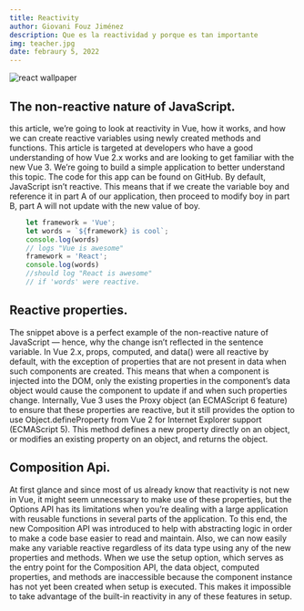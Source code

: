 ```yaml
---
title: Reactivity
author: Giovani Fouz Jiménez
description: Que es la reactividad y porque es tan importante
img: teacher.jpg
date: febraury 5, 2022
---
```


![react wallpaper](/images/teacher.jpg)

## The non-reactive nature of JavaScript.

this  article, we’re going to look at reactivity in Vue, how it works,
and  how  we can create reactive variables using newly created methods
and  functions. This article is targeted at developers who have a good
understanding  of  how  Vue  2.x works and are looking to get familiar
with  the  new  Vue  3.  We’re  going to build a simple application to
better  understand  this  topic. The code for this app can be found on
GitHub.  By  default, JavaScript isn’t reactive. This means that if we
create the variable boy and reference it in part A of our application,
then  proceed to modify boy in part B, part A will not update with the
new value of boy.


```js
    let framework = 'Vue';
    let words = `${framework} is cool`;
    console.log(words)
    // logs "Vue is awesome"
    framework = 'React';
    console.log(words)
    //should log "React is awesome"
    // if 'words' were reactive.

```

## Reactive properties.

The  snippet  above is a perfect example of the non-reactive nature of
JavaScript  —  hence,  why  the change isn’t reflected in the sentence
variable. In Vue 2.x, props, computed, and data() were all reactive by
default, with the exception of properties that are not present in data
when  such components are created. This means that when a component is
injected into the DOM, only the existing properties in the component’s
data  object  would  cause  the  component  to update if and when such
properties  change.  Internally,  Vue  3  uses  the  Proxy  object (an
ECMAScript  6  feature)  to ensure that these properties are reactive,
but it still provides the option to use Object.defineProperty from Vue
2  for Internet Explorer support (ECMAScript 5). This method defines a
new  property  directly on an object, or modifies an existing property
on an object, and returns the object.

## Composition Api.

At  first  glance and since most of us already know that reactivity is
not  new  in  Vue,  it  might  seem  unnecessary  to make use of these
properties,  but  the  Options  API  has  its  limitations when you’re
dealing  with  a  large application with reusable functions in several
parts  of  the  application.  To this end, the new Composition API was
introduced to help with abstracting logic in order to make a code base
easier to read and maintain. Also, we can now easily make any variable
reactive  regardless  of its data type using any of the new properties
and  methods.  When we use the setup option, which serves as the entry
point  for  the Composition API, the data object, computed properties,
and  methods  are  inaccessible because the component instance has not
yet  been  created when setup is executed. This makes it impossible to
take  advantage of the built-in reactivity in any of these features in
setup.

